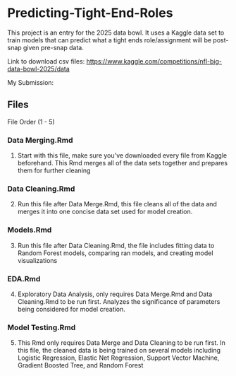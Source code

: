 # Predicting-Tight-End-Roles

This project is an entry for the 2025 data bowl. It uses a Kaggle data set to train models that can predict what a tight ends role/assignment will be post-snap given pre-snap data.

Link to download csv files: https://www.kaggle.com/competitions/nfl-big-data-bowl-2025/data

My Submission:

## Files
File Order (1 - 5)

### Data Merging.Rmd
1) Start with this file, make sure you've downloaded every file from Kaggle beforehand. This Rmd merges all of the data sets together and prepares them for further cleaning

### Data Cleaning.Rmd
2) Run this file after Data Merge.Rmd, this file cleans all of the data and merges it into one concise data set used for model creation.

### Models.Rmd
3) Run this file after Data Cleaning.Rmd, the file includes fitting data to Random Forest models, comparing ran models, and creating model visualizations
   
### EDA.Rmd
4) Exploratory Data Analysis, only requires Data Merge.Rmd and Data Cleaning.Rmd to be run first. Analyzes the significance of parameters being considered for model creation.

### Model Testing.Rmd
5) This Rmd only requires Data Merge and Data Cleaning to be run first. In this file, the cleaned data is being trained on several models including Logistic Regression, Elastic Net Regression, Support Vector Machine, Gradient Boosted Tree, and Random Forest
